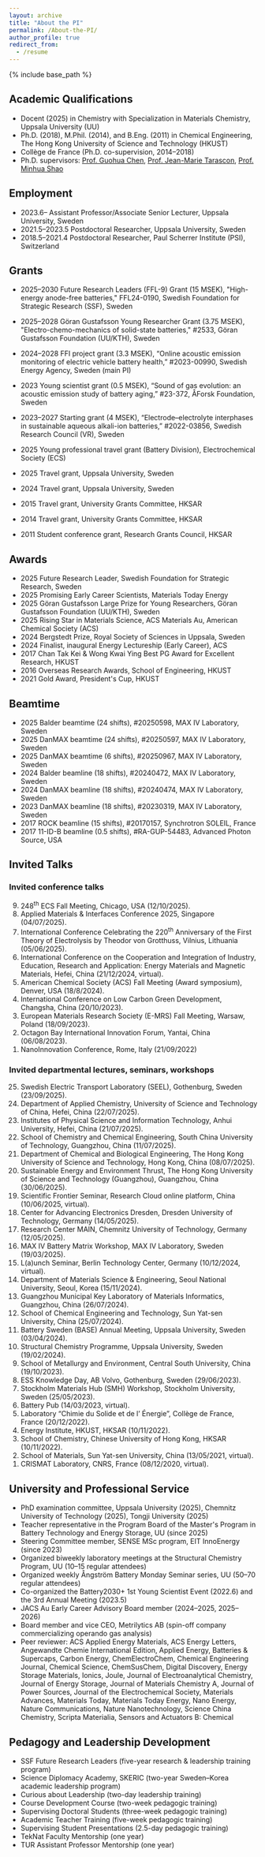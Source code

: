 ```yaml
---
layout: archive
title: "About the PI"
permalink: /About-the-PI/
author_profile: true
redirect_from:
  - /resume
---
```


{% include base_path %}

## Academic Qualifications
* Docent (2025) in Chemistry with Specialization in Materials Chemistry, Uppsala University (UU)
* Ph.D. (2018), M.Phil. (2014), and B.Eng. (2011) in Chemical Engineering, The Hong Kong University of Science and Technology (HKUST)
* Collège de France (Ph.D. co-supervision, 2014–2018)
* Ph.D. supervisors: [Prof. Guohua Chen](https://cbe.hkust.edu.hk/people/guohua-chen), [Prof. Jean-Marie Tarascon](https://solid-state-chemistry-energy-lab.org/), [Prof. Minhua Shao](https://minhuashaogroup.wixsite.com/7102)

## Employment
* 2023.6–  Assistant Professor/Associate Senior Lecturer, Uppsala University, Sweden
* 2021.5–2023.5  Postdoctoral Researcher, Uppsala University, Sweden
* 2018.5–2021.4  Postdoctoral Researcher, Paul Scherrer Institute (PSI), Switzerland
  
## Grants
* 2025–2030  Future Research Leaders (FFL-9) Grant (15 MSEK), "High-energy anode-free batteries," FFL24-0190, Swedish Foundation for Strategic Research (SSF), Sweden
* 2025–2028  Göran Gustafsson Young Researcher Grant (3.75 MSEK), "Electro-chemo-mechanics of solid-state batteries," #2533, Göran Gustafsson Foundation (UU/KTH), Sweden
* 2024–2028  FFI project grant (3.3 MSEK), “Online acoustic emission monitoring of electric vehicle battery health,” #2023-00990, Swedish Energy Agency, Sweden (main PI)
* 2023	Young scientist grant (0.5 MSEK), “Sound of gas evolution: an acoustic emission study of battery aging,” #23-372, ÅForsk Foundation, Sweden
* 2023–2027  Starting grant (4 MSEK), “Electrode–electrolyte interphases in sustainable aqueous alkali-ion batteries,” #2022-03856, Swedish Research Council (VR), Sweden

* 2025  Young professional travel grant (Battery Division), Electrochemical Society (ECS)
* 2025  Travel grant, Uppsala University, Sweden
* 2024  Travel grant, Uppsala University, Sweden
* 2015  Travel grant, University Grants Committee, HKSAR
* 2014  Travel grant, University Grants Committee, HKSAR
* 2011  Student conference grant, Research Grants Council, HKSAR

## Awards
* 2025  Future Research Leader, Swedish Foundation for Strategic Research, Sweden
* 2025	Promising Early Career Scientists, Materials Today Energy
* 2025  Göran Gustafsson Large Prize for Young Researchers, Göran Gustafsson Foundation (UU/KTH), Sweden
* 2025	Rising Star in Materials Science, ACS Materials Au, American Chemical Society (ACS)
* 2024  Bergstedt Prize, Royal Society of Sciences in Uppsala, Sweden
* 2024  Finalist, inaugural Energy Lectureship (Early Career), ACS
* 2017	Chan Tak Kei & Wong Kwai Ying Best PG Award for Excellent Research, HKUST
* 2016	Overseas Research Awards, School of Engineering, HKUST
* 2021  Gold Award, President's Cup, HKUST

## Beamtime
* 2025  Balder beamtime (24 shifts), #20250598, MAX IV Laboratory, Sweden
* 2025  DanMAX beamtime (24 shifts), #20250597, MAX IV Laboratory, Sweden
* 2025  DanMAX beamtime (6 shifts), #20250967, MAX IV Laboratory, Sweden
* 2024  Balder beamline (18 shifts), #20240472, MAX IV Laboratory, Sweden
* 2024  DanMAX beamline (18 shifts), #20240474, MAX IV Laboratory, Sweden
* 2023  DanMAX beamline (18 shifts), #20230319, MAX IV Laboratory, Sweden
* 2017  ROCK beamline (15 shifts), #20170157, Synchrotron SOLEIL, France
* 2017  11-ID-B beamline (0.5 shifts), #RA-GUP-54483, Advanced Photon Source, USA
  
## Invited Talks
### Invited conference talks

<ol reversed>
  <li>248<sup>th</sup> ECS Fall Meeting, Chicago, USA (12/10/2025).</li>
  <li>Applied Materials & Interfaces Conference 2025, Singapore (04/07/2025).</li>
  <li>International Conference Celebrating the 220<sup>th</sup> Anniversary of the First Theory of Electrolysis by Theodor von Grotthuss, Vilnius, Lithuania (05/06/2025).</li>
  <li>International Conference on the Cooperation and Integration of Industry, Education, Research and Application: Energy Materials and Magnetic Materials, Hefei, China (21/12/2024, virtual).</li>
  <li>American Chemical Society (ACS) Fall Meeting (Award symposium), Denver, USA (18/8/2024).</li>
  <li>International Conference on Low Carbon Green Development, Changsha, China (20/10/2023).</li>
  <li>European Materials Research Society (E-MRS) Fall Meeting, Warsaw, Poland (18/09/2023).</li>
  <li>Octagon Bay International Innovation Forum, Yantai, China (06/08/2023).</li>
  <li>NanoInnovation Conference, Rome, Italy (21/09/2022)</li>
</ol>

### Invited departmental lectures, seminars, workshops

<ol reversed>
  <li>Swedish Electric Transport Laboratory (SEEL), Gothenburg, Sweden (23/09/2025).</li>
  <li>Department of Applied Chemistry, University of Science and Technology of China, Hefei, China (22/07/2025).</li>
  <li>Institutes of Physical Science and Information Technology, Anhui University, Hefei, China (21/07/2025).</li>
  <li>School of Chemistry and Chemical Engineering, South China University of Technology, Guangzhou, China (11/07/2025).</li>
  <li>Department of Chemical and Biological Engineering, The Hong Kong University of Science and Technology, Hong Kong, China (08/07/2025).</li>
  <li>Sustainable Energy and Environment Thrust, The Hong Kong University of Science and Technology (Guangzhou), Guangzhou, China (30/06/2025).</li>
  <li>Scientific Frontier Seminar, Research Cloud online platform, China (10/06/2025, virtual).</li>
  <li>Center for Advancing Electronics Dresden, Dresden University of Technology, Germany (14/05/2025).</li>
  <li>Research Center MAIN, Chemnitz University of Technology, Germany (12/05/2025).</li>
  <li>MAX IV Battery Matrix Workshop, MAX IV Laboratory, Sweden (19/03/2025).</li>
  <li>L(a)unch Seminar, Berlin Technology Center, Germany (10/12/2024, virtual).</li>
  <li>Department of Materials Science & Engineering, Seoul National University, Seoul, Korea (15/11/2024).</li>
  <li>Guangzhou Municipal Key Laboratory of Materials Informatics, Guangzhou, China (26/07/2024).</li>
  <li>School of Chemical Engineering and Technology, Sun Yat-sen University, China (25/07/2024).</li>
  <li>Battery Sweden (BASE) Annual Meeting, Uppsala University, Sweden (03/04/2024).</li>
  <li>Structural Chemistry Programme, Uppsala University, Sweden (19/02/2024).</li>
  <li>School of Metallurgy and Environment, Central South University, China (19/10/2023).</li>
  <li>ESS Knowledge Day, AB Volvo, Gothenburg, Sweden (29/06/2023).</li>
  <li>Stockholm Materials Hub (SMH) Workshop, Stockholm University, Sweden (25/05/2023).</li>
  <li>Battery Pub (14/03/2023, virtual).</li>
  <li>Laboratory “Chimie du Solide et de l’ Énergie”, Collège de France, France (20/12/2022).</li>
  <li>Energy Institute, HKUST, HKSAR (10/11/2022).</li>
  <li>School of Chemistry, Chinese University of Hong Kong, HKSAR (10/11/2022).</li>
  <li>School of Materials, Sun Yat-sen University, China (13/05/2021, virtual).</li>
  <li>CRISMAT Laboratory, CNRS, France (08/12/2020, virtual).</li>
</ol>
  
## University and Professional Service
* PhD examination committee, Uppsala University (2025), Chemnitz University of Technology (2025), Tongji University (2025)
* Teacher representative in the Program Board of the Master's Program in Battery Technology and Energy Storage, UU (since 2025)
* Steering Committee member, SENSE MSc program, EIT InnoEnergy (since 2023)
* Organized biweekly laboratory meetings at the Structural Chemistry Program, UU (10–15 regular attendees)
* Organized weekly Ångström Battery Monday Seminar series, UU (50–70 regular attendees)
* Co-organized the Battery2030+ 1st Young Scientist Event (2022.6) and the 3rd Annual Meeting (2023.5)
* JACS Au Early Career Advisory Board member (2024–2025, 2025–2026)
* Board member and vice CEO, Metrilytics AB (spin-off company commercializing operando gas analysis)
* Peer reviewer: ACS Applied Energy Materials, ACS Energy Letters, Angewandte Chemie International Edition, Applied Energy, Batteries & Supercaps, Carbon Energy, ChemElectroChem, Chemical Engineering Journal, Chemical Science, ChemSusChem, Digital Discovery, Energy Storage Materials, Ionics, Joule, Journal of Electroanalytical Chemistry, Journal of Energy Storage, Journal of Materials Chemistry A, Journal of Power Sources, Journal of the Electrochemical Society, Materials Advances, Materials Today, Materials Today Energy, Nano Energy, Nature Communications, Nature Nanotechnology, Science China Chemistry, Scripta Materialia, Sensors and Actuators B: Chemical

## Pedagogy and Leadership Development
* SSF Future Research Leaders (five-year research & leadership training program)
* Science Diplomacy Academy, SKERIC (two-year Sweden–Korea academic leadership program)
* Curious about Leadership (two-day leadership training)
* Course Development Course (two-week pedagogic training)
* Supervising Doctoral Students (three-week pedagogic training)
* Academic Teacher Training (five-week pedagogic training)
* Supervising Student Presentations (2.5-day pedagogic training)
* TekNat Faculty Mentorship (one year)
* TUR Assistant Professor Mentorship (one year)

